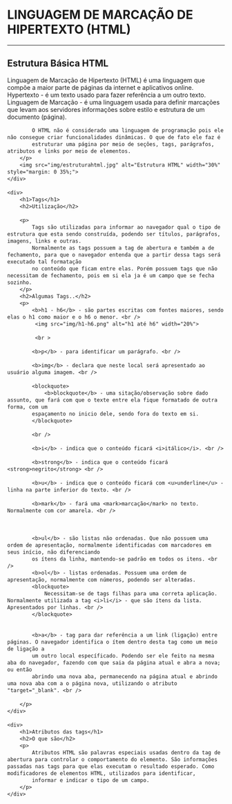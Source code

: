 <!DOCTYPE html>
<html lang="pt-br">
<head>
    <meta charset="UTF-8">
    <meta http-equiv="X-UA-Compatible" content="IE=edge">
    <meta name="viewport" content="width=device-width, initial-scale=1.0">
</head>
<body>
    <div>
        <h1 style="text-transform: uppercase;">Linguagem de Marcação de Hipertexto (HTML)</h1>
        <hr>
        <h2>Estrutura Básica HTML</h2> 
        <p>
            Linguagem de Marcação de Hipertexto (HTML) é uma linguagem que compõe a maior parte de páginas da internet e aplicativos online.
            Hypertexto - é um texto usado para fazer referência a um outro texto.
            Linguagem de Marcação - é uma linguagem usada para definir marcações que levam aos servidores informações sobre estilo e estrutura de um documento (página). <br />
            
            O HTML não é considerado uma linguagem de programação pois ele não consegue criar funcionalidades dinâmicas. O que de fato ele faz é
            estruturar uma página por meio de seções, tags, parágrafos, atributos e links por meio de elementos.
        </p>
        <img src="img/estruturahtml.jpg" alt="Estrutura HTML" width="30%" style="margin: 0 35%;">    
    </div>

    <div>
        <h1>Tags</h1>
        <h2>Utilização</h2>
        
        <p>
            Tags são utilizadas para informar ao navegador qual o tipo de estrutura que esta sendo construída, podendo ser títulos, parágrafos, imagens, links e outras.
            Normalmente as tags possuem a tag de abertura e também a de fechamento, para que o navegador entenda que a partir dessa tags será executado tal formatação
            no conteúdo que ficam entre elas. Porém possuem tags que não necessitam de fechamento, pois em si ela ja é um campo que se fecha sozinho.
        </p>
        <h2>Algumas Tags..</h2>
        <p>
            <b>h1 - h6</b> - são partes escritas com fontes maiores, sendo elas o h1 como maior e o h6 o menor. <br />
             <img src="img/h1-h6.png" alt="h1 até h6" width="20%">
            
             <br >
            
            <b>p</b> - para identificar um parágrafo. <br />
            
            <b>img</b> - declara que neste local será apresentado ao usuário alguma imagem. <br />
            
            <blockquote>
                <b>blockquote</b> - uma sitação/observação sobre dado assunto, que fará com que o texte entre ela fique formatado de outra forma, com um 
            espaçamento no inicio dele, sendo fora do texto em si. 
            </blockquote>

            <br />
            
            <b>i</b> - indica que o conteúdo ficará <i>itálico</i>. <br />
            
            <b>strong</b> - indica que o conteúdo ficará <strong>negrito</strong> <br />
            
            <b>u</b> - indica que o conteúdo ficará com <u>underline</u> - linha na parte inferior do texto. <br />
            
            <b>mark</b> - fará uma <mark>marcação</mark> no texto. Normalmente com cor amarela. <br />
            
            
            
            <b>ul</b> - são listas não ordenadas. Que não possuem uma ordem de apresentação, normalmente identificadas com marcadores em seus início, não diferenciando
            os ítens da linha, mantendo-se padrão em todos os itens. <br />
            <b>ol</b> - listas ordenadas. Possuem uma ordem de apresentação, normalmente com números, podendo ser alteradas.
            <blockquote>
                Necessitam-se de tags filhas para uma correta aplicação. Normalmente utilizada a tag <i>li</i> - que são ítens da lista. Apresentados por linhas. <br />
            </blockquote>
            
            
            <b>a</b> - tag para dar referência a um link (ligação) entre páginas. O navegador identifica o ítem dentro desta tag como um meio de ligação a 
            um outro local específicado. Podendo ser ele feito na mesma aba do navegador, fazendo com que saia da página atual e abra a nova; ou então
            abrindo uma nova aba, permanecendo na página atual e abrindo uma nova aba com a o página nova, utilizando o atributo "target="_blank". <br />
        
        </p>
    </div> 

    <div>
        <h1>Atributos das tags</h1>
        <h2>O que são</h2>
        <p>
            Atributos HTML são palavras especiais usadas dentro da tag de abertura para controlar o comportamento do elemento. São informações passadas nas tags para que elas executam o resultado esperado. Como modificadores de elementos HTML, utilizados para identificar, 
            informar e indicar o tipo de um campo.
        </p>
    </div>


</body>
</html>
